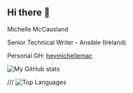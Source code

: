 ## Hi there 👋

Michelle McCausland

Senior Technical Writer - Ansible (Ireland)

Personal GH: [heymichellemac](https://github.com/heymichellemac)

![My GitHub stats](https://github-readme-stats.vercel.app/api?username=michellemacrh&show_icons=true&theme=dracula)

 
/// ![Top Languages](https://github-readme-stats.vercel.app/api/top-langs/?username=michellemacrh&layout=compact)
